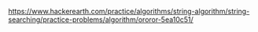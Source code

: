 https://www.hackerearth.com/practice/algorithms/string-algorithm/string-searching/practice-problems/algorithm/ororor-5ea10c51/
